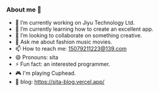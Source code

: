 ### About me 👋

<!--
**adele-ty/adele-ty** is a ✨ _special_ ✨ repository because its `README.md` (this file) appears on your GitHub profile.
https://docs.github.com/zh/account-and-profile/setting-up-and-managing-your-github-profile/customizing-your-profile/managing-your-profile-readme
-->

- 🔭 I’m currently working on Jiyu Technology Ltd.
- 🌱 I’m currently learning how to create an excellent app.
- 👯 I’m looking to collaborate on something creative.
- 💬 Ask me about fashion music movies.
- 📫 How to reach me: 15079211223@139.com
- 😄 Pronouns: sita
- ⚡ Fun fact: an interested programmer.
- 🎮 I'm playing Cuphead.
- 📗 blog: https://sita-blog.vercel.app/

